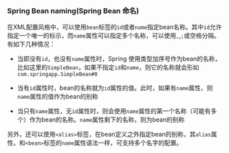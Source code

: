 
### Spring Bean naming(Spring Bean 命名)

在XML配置风格中，可以使用`bean`标签的`id`或者`name`指定bean名称。其中`id`允许指定一个唯一的标示，而`name`属性可以指定多个名称，可以使用`,`,`;`或空格分隔。 有如下几种情况：

* 当即没有`id`，也没有`name`属性时，Spring 使用类型加序号作为bean的名称，比如这里的`SimpleBean`，如果不指定`id`和`name`，则它的名称就会形如`com.springapp.SimpleBean#0`

* 当有`id`属性时，bean的名称就为`id`属性的值。此时，如果有`name`属性，则`name`属性的值作为bean的别称

* 当只有`name`属性，无`id`属性时，则会使用`name`属性的第一个名称（可能有多个）作为bean的名称。`name`属性剩下的名称，则为bean的别称


另外，还可以使用`<alias>`标签，在bean定义之外指定bean的别称，其`alias`属性，和`<bean>`标签的`name`属性语法一样，可支持多个名字的配置。

